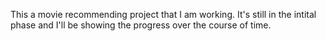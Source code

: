 This a movie recommending project that I am working. It's still in the intital phase and I'll be showing the progress over the course of time.
